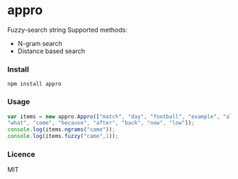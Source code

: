 # appro
Fuzzy-search string
Supported methods:
* N-gram search
* Distance based search

### Install
```npm install appro```

### Usage
```javascript
var items = new appro.Appro(["match", "day", "football", "example", "allofthis", "loveis", "she", "her",
"what", "come", "because", "after", "back", "now", "low"]);
console.log(items.ngrams("came"));
console.log(items.fuzzy("came",1));
```

### Licence
MIT

